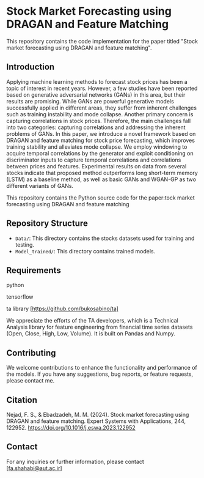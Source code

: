 # Stock Market Forecasting using DRAGAN and Feature Matching

This repository contains the code implementation for the paper titled "Stock market forecasting using DRAGAN and feature matching". 

## Introduction

Applying machine learning methods to forecast stock prices has been a topic of interest in recent years. However, a few studies have been reported based on generative adversarial networks (GANs) in this area, but their results are promising. While GANs are powerful generative models successfully applied in different areas, they suffer from inherent challenges such as training instability and mode collapse. Another primary concern is capturing correlations in stock prices. Therefore, the main challenges fall into two categories: capturing correlations and addressing the inherent problems of GANs. In this paper, we introduce a novel framework based on DRAGAN  and feature matching for stock price forecasting, which improves training stability and alleviates mode collapse. We employ windowing to acquire temporal correlations by the generator and exploit conditioning on discriminator inputs to capture temporal correlations and correlations between prices and features. Experimental results on data from several stocks indicate that proposed method outperforms long short-term memory (LSTM) as a baseline method, as well as basic GANs and WGAN-GP  as two different variants of GANs. 

This repository contains the Python source code for the paper:tock market forecasting using DRAGAN and feature matching


## Repository Structure

- `Data/`: This directory contains the stocks datasets used for training and testing.
- `Model_trained/`: This directory contains trained models.

## Requirements

python 

tensorflow

ta library [https://github.com/bukosabino/ta]

We appreciate the efforts of the TA developers, which is a Technical Analysis library for feature engineering from financial time series datasets (Open, Close, High, Low, Volume). It is built on Pandas and Numpy.

## Contributing

We welcome contributions to enhance the functionality and performance of the models. If you have any suggestions, bug reports, or feature requests, please contact me.

## Citation
Nejad, F. S., & Ebadzadeh, M. M. (2024). Stock market forecasting using DRAGAN and feature matching. Expert Systems with Applications, 244, 122952. https://doi.org/10.1016/j.eswa.2023.122952


## Contact
        
For any inquiries or further information, please contact [fa.shahabi@aut.ac.ir]
